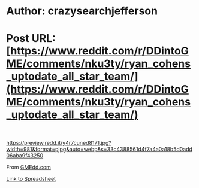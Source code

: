 # Author: crazysearchjefferson
# Post URL: [https://www.reddit.com/r/DDintoGME/comments/nku3ty/ryan_cohens_uptodate_all_star_team/](https://www.reddit.com/r/DDintoGME/comments/nku3ty/ryan_cohens_uptodate_all_star_team/)


&#x200B;

https://preview.redd.it/y4r7cuned8171.jpg?width=981&format=pjpg&auto=webp&s=33c4388561d4f7a4a0a18b5d0add06aba9f43250

From [GMEdd.com](https://GMEdd.com)

[Link to Spreadsheet](https://onedrive.live.com/View.aspx?resid=D645EE2EDB0B6!2165&authkey=!ACYyRMIG2MvPQmE)